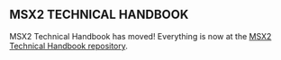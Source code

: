 ## MSX2 TECHNICAL HANDBOOK ##

MSX2 Technical Handbook has moved! Everything is now at the [MSX2 Technical Handbook repository](https://github.com/Konamiman/MSX2-Technical-Handbook).